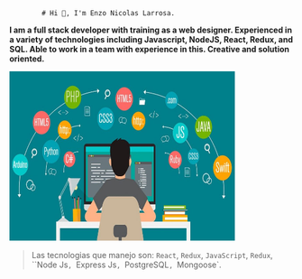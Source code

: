             # Hi 👋, I'm Enzo Nicolas Larrosa.

__I am a full stack developer with training as a web designer.
Experienced in a variety of technologies including Javascript, NodeJS, React, Redux, and SQL. Able to work in a team with experience in this. Creative and solution oriented.__

<img height="300" width="400" src="./imagen-programacion.jpeg" />

 > Las tecnologias que manejo son: `React`, `Redux`, `JavaScript`, `Redux`, ``Node Js`, `Express Js`, `PostgreSQL`, `Mongoose`.

